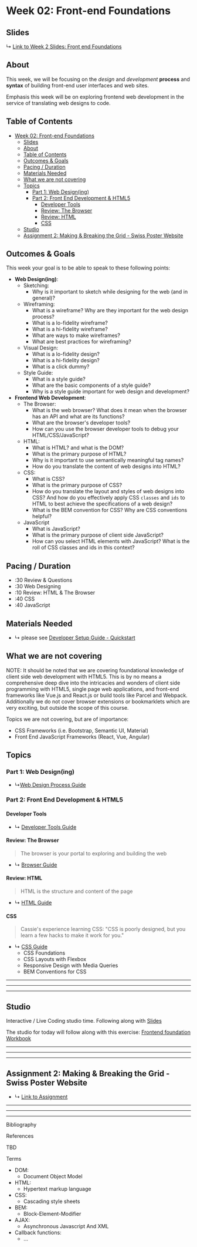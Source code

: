 # Week 02: Front-end Foundations

## Slides


↳ [Link to Week 2 Slides: Front end Foundations](https://docs.google.com/presentation/d/1G-kQjHqV3anRzk0MNXpQTqwd4h7LtXjCfySHtPAoW8Igi)

## About

This week, we will be focusing on the *design* and *development* **process** and **syntax** of building front-end user
interfaces and web sites.

Emphasis this week will be on exploring frontend web development in the service of translating web designs to code.

## Table of Contents

- [Week 02: Front-end Foundations](#week-02-front-end-foundations)
    - [Slides](#slides)
    - [About](#about)
    - [Table of Contents](#table-of-contents)
    - [Outcomes & Goals](#outcomes--goals)
    - [Pacing / Duration](#pacing--duration)
    - [Materials Needed](#materials-needed)
    - [What we are not covering](#what-we-are-not-covering)
    - [Topics](#topics)
        - [Part 1: Web Design(ing)](#part-1-web-designing)
        - [Part 2: Front End Development & HTML5](#part-2-front-end-development--html5)
            - [Developer Tools](#developer-tools)
            - [Review: The Browser](#review-the-browser)
            - [Review: HTML](#review-html)
            - [CSS](#css)
    - [Studio](#studio)
    - [Assignment 2: Making & Breaking the Grid - Swiss Poster Website](#assignment-2-making--breaking-the-grid---swiss-poster-website)

## Outcomes & Goals

This week your goal is to be able to speak to these following points:

* **Web Design(ing)**:
    * Sketching:
        * Why is it important to sketch while designing for the web (and in general)?
    * Wireframing:
        * What is a wireframe? Why are they important for the web design process?
        * What is a lo-fidelity wireframe?
        * What is a hi-fidelity wireframe?
        * What are ways to make wireframes?
        * What are best practices for wireframing?
    * Visual Design:
        * What is a lo-fidelity design?
        * What is a hi-fidelity design?
        * What is a click dummy?
    * Style Guide:
        * What is a style guide?
        * What are the basic components of a style guide?
        * Why is a style guide important for web design and development?
* **Frontend Web Development**:
    * The Browser:
        * What is the web browser? What does it mean when the browser has an API and what are its functions?
        * What are the browser's developer tools?
        * How can you use the browser developer tools to debug your HTML/CSS/JavaScript?
    * HTML:
        * What is HTML? and what is the DOM?
        * What is the primary purpose of HTML?
        * Why is it important to use semantically meaningful tag names?
        * How do you translate the content of web designs into HTML?
    * CSS:
        * What is CSS?
        * What is the primary purpose of CSS?
        * How do you translate the layout and styles of web designs into CSS? And how do you effectively apply CSS
          `classes` and `ids` to HTML to best achieve the specifications of a web design?
        * What is the BEM convention for CSS? Why are CSS conventions helpful?
    * JavaScript
        * What is JavaScript?
        * What is the primary purpose of client side JavaScript?
        * How can you select HTML elements with JavaScript? What is the roll of CSS classes and ids in this context?

## Pacing / Duration

- :30 Review & Questions
- :30 Web Designing
- :10 Review: HTML & The Browser
- :40 CSS
- :40 JavaScript

## Materials Needed

* ↳ please see [Developer Setup Guide - Quickstart](../guides/developer-setup-guide.md#quickstart)

## What we are not covering

NOTE: It should be noted that we are covering foundational knowledge of client side web development with HTML5. This is
by no means a comprehensive deep dive into the intricacies and wonders of client side programming with HTML5, single
page web applications, and front-end frameworks like Vue.js and React.js or build tools like Parcel and Webpack.
Additionally we do not cover browser extensions or bookmarklets which are very exciting, but outside the scope of this
course.

Topics we are not covering, but are of importance:

* CSS Frameworks (i.e. Bootstrap, Semantic UI, Material)
* Front End JavaScript Frameworks (React, Vue, Angular)

## Topics

### Part 1: Web Design(ing)

* ↳[Web Design Process Guide](../guides/web-design-process.md)

### Part 2: Front End Development & HTML5

#### Developer Tools

* ↳ [Developer Tools Guide](../guides/dev-tools.md)

#### Review: The Browser

> The browser is your portal to exploring and building the web

* ↳ [Browser Guide](../guides/browser-guide.md)

#### Review: HTML

> HTML is the structure and content of the page

* ↳ [HTML Guide](../guides/html-guide.md)

#### CSS

> Cassie's experience learning CSS: "CSS is poorly designed, but you learn a few hacks to make it work for you."

* ↳ [CSS Guide](../guides/css-guide.md)
    * CSS Foundations
    * CSS Layouts with Flexbox
    * Responsive Design with Media Queries
    * BEM Conventions for CSS

<!-- 
#### JavaScript: Part 1

> Make your things interactive with JavaScript

* ↳ [JavaScript Frontend Guide](../guides/javascript-frontend-guide.md)
  * JavaScript Foundations: ES6/ES2015, Array Methods, Object Methods
  * JavaScript and the DOM: DOM Selectors & Event Listeners/Handlers
-->

***
***
***

## Studio

Interactive / Live Coding studio time. Following along
with [Slides](https://docs.google.com/presentation/d/11Da8W8mZsNIzYfAhnVquCheoz7Mqzp7x3eE-UOWnMfU)

The studio for today will follow along with this
exercise: [Frontend foundation Workbook](https://github.com/muji786/front-end-foundations-workbook)


***
***
***

## Assignment 2: Making & Breaking the Grid - Swiss Poster Website

* ↳ [Link to Assignment](../assignments/02_assignment.md)

***
***
*** 


Bibliography

References

TBD

 Terms
* DOM:
  * Document Object Model
* HTML:
  * Hypertext markup language
* CSS:
  * Cascading style sheets
* BEM:
  * Block-Element-Modifier
* AJAX:
  * Asynchronous Javascript And XML
* Callback functions:
  * ...
